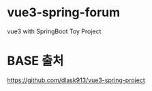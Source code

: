 # vue3-spring-forum
vue3 with SpringBoot Toy Project

# BASE 출처
https://github.com/dlask913/vue3-spring-project

